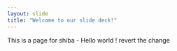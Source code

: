 ```yaml
---
layout: slide
title: "Welcome to our slide deck!"
---
```


This is a page for shiba - Hello world ! 
revert the change 
